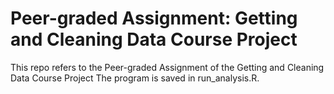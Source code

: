 # Peer-graded Assignment: Getting and Cleaning Data Course Project
This repo refers to the Peer-graded Assignment of the Getting and Cleaning Data Course Project
The program is saved in run_analysis.R.
